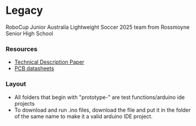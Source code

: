 # Legacy
RoboCup Junior Australia Lightweight Soccer 2025 team from Rossmoyne Senior High School

### Resources
* [Technical Description Paper](https://docs.google.com/document/d/1HZ87MAehu7fYvz1IqPJx3UgMZkH249EETwzpJOLZI0A/edit?usp=sharing)
* [PCB datasheets](https://docs.google.com/document/d/1iV03XgA_sWDZuUIY8wmpyr5PnYlAYuVsP58qxx857lA/edit?usp=sharing)

### Layout
* All folders that begin with "prototype-" are test functions/arduino ide projects
* To download and run .ino files, download the file and put it in the folder of the same name to make it a valid arduino IDE project.